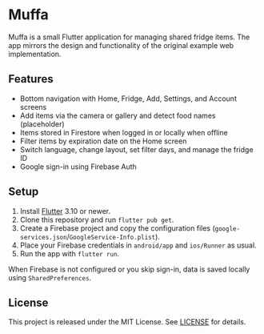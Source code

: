 # Muffa

Muffa is a small Flutter application for managing shared fridge items.
The app mirrors the design and functionality of the original example web
implementation.

## Features
- Bottom navigation with Home, Fridge, Add, Settings, and Account screens
- Add items via the camera or gallery and detect food names (placeholder)
- Items stored in Firestore when logged in or locally when offline
- Filter items by expiration date on the Home screen
- Switch language, change layout, set filter days, and manage the fridge ID
- Google sign-in using Firebase Auth

## Setup
1. Install [Flutter](https://flutter.dev) 3.10 or newer.
2. Clone this repository and run `flutter pub get`.
3. Create a Firebase project and copy the configuration files
   (`google-services.json`/`GoogleService-Info.plist`).
4. Place your Firebase credentials in `android/app` and `ios/Runner` as usual.
5. Run the app with `flutter run`.

When Firebase is not configured or you skip sign-in, data is saved locally using
`SharedPreferences`.

## License
This project is released under the MIT License. See [LICENSE](LICENSE) for
details.

